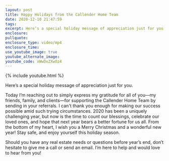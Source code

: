 ```yaml
---
layout: post
title: Happy Holidays from the Callender Home Team
date: 2020-12-10 21:47:59
tags:
excerpt: Here’s a special holiday message of appreciation just for you.
enclosure:
pullquote:
enclosure_type: video/mp4
enclosure_time:
use_youtube_image: true
youtube_alternate_image:
youtube_code: xWwDxZXwOz4
---
```


{% include youtube.html %}

Here’s a special holiday message of appreciation just for you.

Today I’m reaching out to simply express my gratitude for all of you—my friends, family, and clients—for supporting the Callender Home Team by sending in your referrals. I can't thank you enough for making our success possible amid such trying circumstances. 2020 has been a uniquely challenging year, but now is the time to count our blessings, celebrate our loved ones, and hope that next year bears a better fortune for us all. From the bottom of my heart, I wish you a Merry Christmas and a wonderful new year\! Stay safe, and enjoy yourself this holiday season.&nbsp;

Should you have any real estate needs or questions before year’s end, don’t hesitate to give me a call or send an email. I’m here to help and would love to hear from you\!
